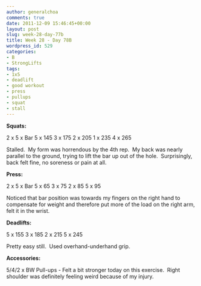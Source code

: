```yaml
---
author: generalchoa
comments: true
date: 2011-12-09 15:46:45+00:00
layout: post
slug: week-28-day-77b
title: Week 28 - Day 78B
wordpress_id: 529
categories:
- B
- StrongLifts
tags:
- 1x5
- deadlift
- good workout
- press
- pullups
- squat
- stall
---
```


**Squats:**

2 x 5 x Bar
5 x 145
3 x 175
2 x 205
1 x 235
4 x 265

Stalled.  My form was horrendous by the 4th rep.  My back was nearly parallel to the ground, trying to lift the bar up out of the hole.  Surprisingly, back felt fine, no soreness or pain at all.

**Press:**

2 x 5 x Bar
5 x 65
3 x 75
2 x 85
5 x 95

Noticed that bar position was towards my fingers on the right hand to compensate for weight and therefore put more of the load on the right arm, felt it in the wrist.

**Deadlifts:**

5 x 155
3 x 185
2 x 215
5 x 245

Pretty easy still.  Used overhand-underhand grip.

**Accessories:**

5/4/2 x BW Pull-ups - Felt a bit stronger today on this exercise.  Right shoulder was definitely feeling weird because of my injury.
